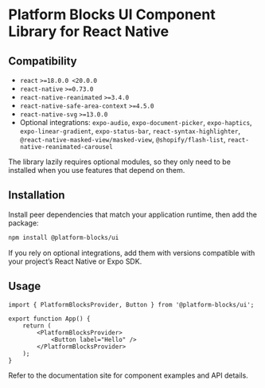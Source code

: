 # Platform Blocks UI Component Library for React Native

## Compatibility

- `react` `>=18.0.0 <20.0.0`
- `react-native` `>=0.73.0`
- `react-native-reanimated` `>=3.4.0`
- `react-native-safe-area-context` `>=4.5.0`
- `react-native-svg` `>=13.0.0`
- Optional integrations: `expo-audio`, `expo-document-picker`, `expo-haptics`, `expo-linear-gradient`, `expo-status-bar`, `react-syntax-highlighter`, `@react-native-masked-view/masked-view`, `@shopify/flash-list`, `react-native-reanimated-carousel`

The library lazily requires optional modules, so they only need to be installed when you use features that depend on them.

## Installation

Install peer dependencies that match your application runtime, then add the package:

```bash
npm install @platform-blocks/ui
```

If you rely on optional integrations, add them with versions compatible with your project’s React Native or Expo SDK.

## Usage

```tsx
import { PlatformBlocksProvider, Button } from '@platform-blocks/ui';

export function App() {
	return (
		<PlatformBlocksProvider>
			<Button label="Hello" />
		</PlatformBlocksProvider>
	);
}
```

Refer to the documentation site for component examples and API details.